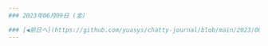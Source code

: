 ```yaml
---
### 2023年06月09日 (金)

### [◀️前日へ](https://github.com/yuasys/chatty-journal/blob/main/2023/06/2023-06-08.md)&emsp;&emsp;&emsp;&emsp;[翌日へ▶️](https://github.com/yuasys/chatty-journal/blob/main/2023/06/2023-06-10.md)
---
```

